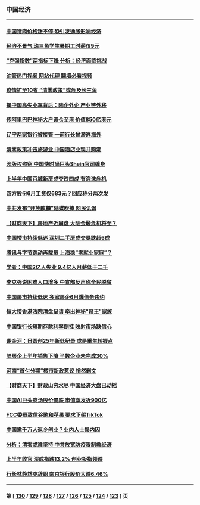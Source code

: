 ### 中国经济
---
#### [中国猪肉价格涨不停 恐引发通胀影响经济](../../pages/ncid283/n13773973.md?07060045) 
#### [经济不景气 珠三角学生暑期工时薪仅9元](../../pages/ncid283/n13773780.md?07060045) 
#### [“克强指数”两指标下降 分析：经济面临挑战](../../pages/ncid283/n13773481.md?07060045) 
#### [油管热门视频 网站代理 翻墙必看视频](http://209.222.30.114:81/youtube.html?07060045)
#### [疫情扩至10省 “清零政策”或危及长三角](../../pages/ncid283/n13773328.md?07060045) 
#### [揭中国高失业率背后：陆企外企 产业链外移](../../pages/ncid283/n13773429.md?07060045) 
#### [传阿里巴巴神秘大户调仓至港 价值850亿港元](../../pages/ncid283/n13773070.md?07060045) 
#### [辽宁两家银行被接管 一前行长曾潜逃海外](../../pages/ncid283/n13773206.md?07060045) 
#### [清零政策冲击旅游业 中国酒店业现并购潮](../../pages/ncid283/n13773142.md?07060045) 
#### [涉版权盗窃 中国快时尚巨头Shein官司缠身](../../pages/ncid283/n13772674.md?07060045) 
#### [上半年中国百城新房成交跌四成 有泡沫危机](../../pages/ncid283/n13772559.md?07060045) 
#### [四方股份6月工资仅683元？回应称分两次发](../../pages/ncid283/n13772458.md?07060045) 
#### [中共发布“开放麒麟”陆媒吹捧 网民讥讽](../../pages/ncid283/n13772308.md?07060045) 
#### [【财商天下】房地产近崩盘 大陆金融危机将至？](../../pages/ncid283/n13771665.md?07060045) 
#### [中国楼市持续低迷 深圳二手房成交暴跌超6成](../../pages/ncid283/n13771693.md?07060045) 
#### [腾讯与字节跳动再裁员 上海稳“零就业家庭”？](../../pages/ncid283/n13771622.md?07060045) 
#### [学者：中国2亿人失业 9.4亿人月薪低于二千](../../pages/ncid283/n13771649.md?07060045) 
#### [李克强说困难人口增多 中宣部反声称全民脱贫](../../pages/ncid283/n13771627.md?07060045) 
#### [中国房市持续低迷 多家房企6月爆债务违约](../../pages/ncid283/n13771623.md?07060045) 
#### [恒大接香港法院清盘呈请 牵出神秘“赌王”家族](../../pages/ncid283/n13771611.md?07060045) 
#### [中国银行长短期存款利率倒挂 映射市场缺信心](../../pages/ncid283/n13771597.md?07060045) 
#### [谢金河：日圆创25年新低纪录 或是重生转捩点](../../pages/ncid283/n13771519.md?07060045) 
#### [陆房企上半年销售下降 半数企业未完成30%](../../pages/ncid283/n13771379.md?07060045) 
#### [河南“首付分期”楼市新政惹议 悄然删文](../../pages/ncid283/n13771259.md?07060045) 
#### [【财商天下】财政山穷水尽 中国经济大盘已动摇](../../pages/ncid283/n13770956.md?07060045) 
#### [中国AI巨头商汤股价暴跌 市值蒸发近900亿](../../pages/ncid283/n13770976.md?07060045) 
#### [FCC委员致信谷歌和苹果 要求下架TikTok](../../pages/ncid283/n13770963.md?07060045) 
#### [中国逾千万人返乡创业？业内人士揭内因](../../pages/ncid283/n13770780.md?07060045) 
#### [分析：清零或难坚持 中共放宽防疫限制救经济](../../pages/ncid283/n13770641.md?07060045) 
#### [上半年收官 深成指跌13.2% 创业板指领跌](../../pages/ncid283/n13770651.md?07060045) 
#### [行长林静然突辞职 南京银行股价大跌6.46%](../../pages/ncid283/n13770633.md?07060045) 

---
#### 第 [ [130](./130.md?07060045) / [129](./129.md?07060045) / [128](./128.md?07060045) / [127](./127.md?07060045) / [126](./126.md?07060045) / [125](./125.md?07060045) / [124](./124.md?07060045) / [123](./123.md?07060045) ] 页
